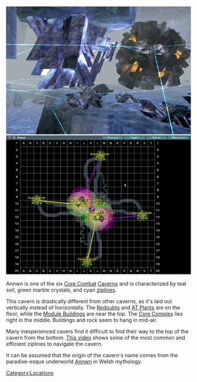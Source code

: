 ![](/images/Annwn.jpg "fig:Annwn.jpg") ![](/images/AnnwnMap.jpg "fig:AnnwnMap.jpg")

Annwn is one of the six [Core Combat](/Core_Combat "wikilink")
[Caverns](/Caverns "wikilink") and is characterized by teal soil, green
marble crystals, and cyan [ziplines](/zipline "wikilink").

This cavern is drastically different from other caverns, as it's laid
out vertically instead of horizontally. The
[Redoubts](/Redoubt "wikilink") and [AT Plants](/AT_Plant "wikilink") are
on the floor, while the [Module Buildings](/Module_Building "wikilink")
are near the top. The [Core Complex](/Core_Complex "wikilink") lies right
in the middle. Buildings and rock seem to hang in mid-air.

Many inexperienced cavers find it difficult to find their way to the top
of the cavern from the bottom. [This
video](http://www.youtube.com/watch?v=VNGul7wCayw) shows some of the
most common and efficient ziplines to navigate the cavern.

It can be assumed that the origin of the cavern's name comes from the
paradise-esque underworld [Annwn](http://en.wikipedia.org/wiki/Annwyn)
in Welsh mythology.

[Category:Locations](/Category:Locations "wikilink")
